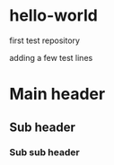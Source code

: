# hello-world
first test repository

adding a few test lines

# Main header

## Sub header

### Sub sub header

